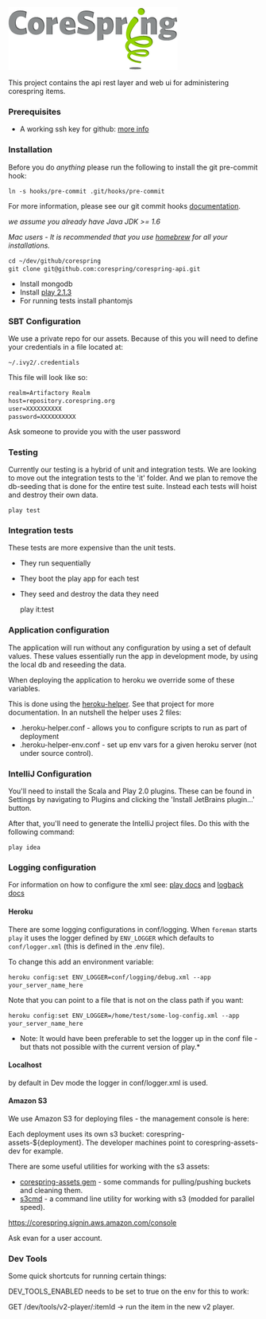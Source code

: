 ![corespring](public/images/logo.png)

This project contains the api rest layer and web ui for administering corespring items.

### Prerequisites

* A working ssh key for github: [more info](https://help.github.com/articles/generating-ssh-keys)


### Installation

Before you do *anything* please run the following to install the git pre-commit hook:

    ln -s hooks/pre-commit .git/hooks/pre-commit
    
For more information, please see our git commit hooks [documentation](hooks/README.md).

*we assume you already have Java JDK >= 1.6*

*Mac users - It is recommended that you use [homebrew](http://mxcl.github.io/homebrew/) for all your installations.*

    cd ~/dev/github/corespring
    git clone git@github.com:corespring/corespring-api.git

* Install mongodb
* Install [play 2.1.3](http://www.playframework.com/download)
* For running tests install phantomjs

### SBT Configuration

We use a private repo for our assets. Because of this you will need to define your credentials in a file located at:

    ~/.ivy2/.credentials

This file will look like so:

    realm=Artifactory Realm
    host=repository.corespring.org
    user=XXXXXXXXXX
    password=XXXXXXXXXX

Ask someone to provide you with the user password


### Testing

Currently our testing is a hybrid of unit and integration tests.
We are looking to move out the integration tests to the 'it' folder.
And we plan to remove the db-seeding that is done for the entire test suite.
Instead each tests will hoist and destroy their own data.


    play test

### Integration tests

These tests are more expensive than the unit tests.

* They run sequentially
* They boot the play app for each test
* They seed and destroy the data they need

    play it:test

### Application configuration

The application will run without any configuration by using a set of default values.
These values essentially run the app in development mode, by using the local db
and reseeding the data.

When deploying the application to heroku we override some of these variables.

This is done using the [heroku-helper](https://github.com/corespring/heroku-helper).
See that project for more documentation. In an nutshell the helper uses 2 files:

* .heroku-helper.conf - allows you to configure scripts to run as part of deployment
* .heroku-helper-env.conf - set up env vars for a given heroku server (not under source control).

### IntelliJ Configuration

You'll need to install the Scala and Play 2.0 plugins. These can be found in Settings by navigating to Plugins and clicking the 'Install JetBrains plugin...' button.

After that, you'll need to generate the IntelliJ project files. Do this with the following command:

    play idea

### Logging configuration

For information on how to configure the xml see: [play docs](http://www.playframework.com/documentation/2.1.1/SettingsLogger)
and [logback docs](http://logback.qos.ch/manual/configuration.html)

#### Heroku

There are some logging configurations in conf/logging. When `foreman` starts `play` it uses the logger
defined by `ENV_LOGGER` which defaults to `conf/logger.xml` (this is defined in the .env file).

To change this add an environment variable:

    heroku config:set ENV_LOGGER=conf/logging/debug.xml --app your_server_name_here

Note that you can point to a file that is not on the class path if you want:

    heroku config:set ENV_LOGGER=/home/test/some-log-config.xml --app your_server_name_here

* Note: It would have been preferable to set the logger up in the conf file - but thats not possible with the current
version of play.*



#### Localhost

by default in Dev mode the logger in conf/logger.xml is used.

#### Amazon S3

We use Amazon S3 for deploying files - the management console is here:

Each deployment uses its own s3 bucket: corespring-assets-${deployment}.
The developer machines point to corespring-assets-dev for example.

There are some useful utilities for working with the s3 assets: 

* [corespring-assets gem](https://github.com/corespring/corespring-api-assets) - some commands for pulling/pushing buckets and cleaning them.
* [s3cmd](https://github.com/pearltrees/s3cmd-modification) - a command line utility for working with s3 (modded for parallel speed).

https://corespring.signin.aws.amazon.com/console

Ask evan for a user account.


### Dev Tools

Some quick shortcuts for running certain things:

DEV_TOOLS_ENABLED needs to be set to true on the env for this to work:


   GET /dev/tools/v2-player/:itemId -> run the item in the new v2 player.


